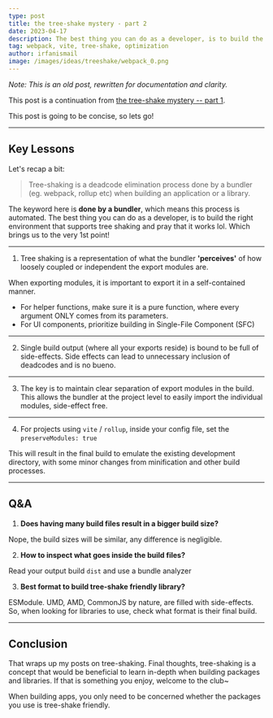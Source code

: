 ```yaml
---
type: post
title: the tree-shake mystery - part 2
date: 2023-04-17
description: The best thing you can do as a developer, is to build the right environment that supports tree shaking and pray that it works
tag: webpack, vite, tree-shake, optimization
author: irfanismail
image: /images/ideas/treeshake/webpack_0.png
---
```


_Note: This is an old post, rewritten for documentation and clarity._

This post is a continuation from [the tree-shake mystery -- part 1](/ideas/the-tree-shake-mystery-part-1).

This post is going to be concise, so lets go!

---

## Key Lessons

Let's recap a bit:

> Tree-shaking is a deadcode elimination process done by a bundler (eg. webpack, rollup etc) when building an application or a library.

The keyword here is **done by a bundler**, which means this process is automated. The best thing you can do as a developer, is to build the right environment that supports tree shaking and pray that it works lol. Which brings us to the very 1st point!

---

1. Tree shaking is a representation of what the bundler **'perceives'** of how loosely coupled or independent the export modules are.

When exporting modules, it is important to export it in a self-contained manner.

- For helper functions, make sure it is a pure function, where every argument ONLY comes from its parameters.
- For UI components, prioritize building in Single-File Component (SFC)

---

2. Single build output (where all your exports reside) is bound to be full of side-effects. Side effects can lead to unnecessary inclusion of deadcodes and is no bueno.

---

3. The key is to maintain clear separation of export modules in the build. This allows the bundler at the project level to easily import the individual modules, side-effect free.

---

4. For projects using `vite` / `rollup`, inside your config file, set the `preserveModules: true`

This will result in the final build to emulate the existing development directory, with some minor changes from minification and other build processes.

---

## Q&A

1. **Does having many build files result in a bigger build size?**

Nope, the build sizes will be similar, any difference is negligible.

2. **How to inspect what goes inside the build files?**

Read your output build `dist` and use a bundle analyzer

3. **Best format to build tree-shake friendly library?**

ESModule. UMD, AMD, CommonJS by nature, are filled with side-effects. So, when looking for libraries to use, check what format is their final build.

---

## Conclusion

That wraps up my posts on tree-shaking. Final thoughts, tree-shaking is a concept that would be beneficial to learn in-depth when building packages and libraries. If that is something you enjoy, welcome to the club~

When building apps, you only need to be concerned whether the packages you use is tree-shake friendly.
